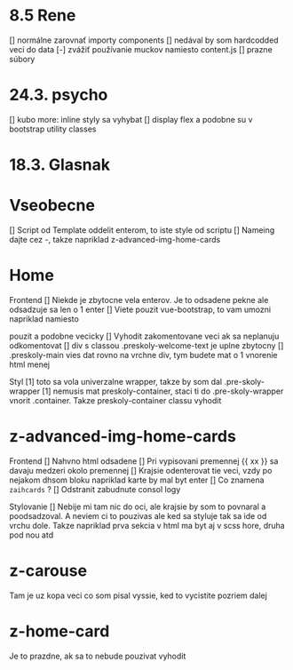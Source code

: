 # 8.5 Rene
[] normálne zarovnať importy  components
[] nedával by som hardcodded veci do data
[-] zvážiť používanie muckov namiesto content.js
[] prazne súbory

# 24.3. psycho
[] kubo more: inline styly sa vyhybat
    [] display flex a podobne su v bootstrap utility classes


# 18.3. Glasnak

# Vseobecne
[] Script od Template oddelit enterom, to iste style od scriptu
[] Nameing dajte cez -, takze napriklad z-advanced-img-home-cards


# Home

Frontend
[] Niekde je zbytocne vela enterov. Je to odsadene pekne ale odsadzuje sa len o 1 enter
[] Viete pouzit vue-bootstrap, to vam umozni napriklad namiesto <div class="row"> pouzit <b-row> a podobne vecicky
[] Vyhodit zakomentovane veci ak sa neplanuju odkomentovat
[] div s classou .preskoly-welcome-text je uplne zbytocny
[] .preskoly-main vies dat rovno na vrchne div, tym budete mat o 1 vnorenie html menej

Styl
[1] toto sa vola univerzalne wrapper, takze by som dal .pre-skoly-wrapper
[1] nemusis mat preskoly-container, staci ti do .pre-skoly-wrapper vnorit .container. Takze preskoly-container classu vyhodit


# z-advanced-img-home-cards

Frontend
[] Nahvno html odsadene
[] Pri vypisovani premennej {{ xx }} sa davaju medzeri okolo premennej
[] Krajsie odenterovat tie veci, vzdy po nejakom dhsom bloku napriklad karte by mal byt enter
[] Co znamena `zaihcards` ?
[] Odstranit zabudnute consol logy

Stylovanie
[] Nebije mi tam nic do oci, ale krajsie by som to povnaral a poodsadzoval. A neviem ci to pouzivas ale ked sa styluje tak sa ide od vrchu dole. Takze napriklad prva sekcia v html ma byt aj v scss hore, druha pod nou atd


# z-carouse
Tam je uz kopa veci co som pisal vyssie, ked to vycistite pozriem dalej

# z-home-card
Je to prazdne, ak sa to nebude pouzivat vyhodit

